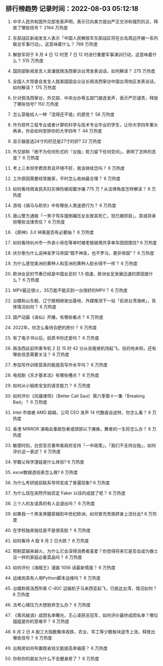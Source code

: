
## 排行榜趋势 记录时间：2022-08-03 05:12:18
  
  1. 中华人民共和国外交部发表声明，表示已向美方提出严正交涉和强烈抗议，释放了哪些信号？ 2164 万热度
    
  2. 东部战区新闻发言人表示「中国人民解放军东部战区将在台岛周边开展一系列联合军事行动」，这意味着什么？ 769 万热度
    
  3. 解放军将于 8 月 4 日 12 时至 7 日 12 时进行重要军事演训行动，这意味着什么？ 515 万热度
    
  4. 国防部新闻发言人吴谦就佩洛西窜访台湾发表谈话，如何解读？ 275 万热度
    
  5. 全国人大常委会发言人就美国国会众议长佩洛西窜访中国台湾地区发表谈话，如何解读？ 175 万热度
    
  6. 针对佩洛西窜台，外交部、中央台办等五部门接连发声，表示严厉谴责，释放了哪些信号? 150 万热度
    
  7. 怎么穿能给人一种「混得还不错」的感觉？ 58 万热度
    
  8. 作为软件工程专业或者计算机科学与技术专业毕业的学生，让你大学四年重头再来，你会如何安排你的大学四年？ 44 万热度
    
  9. 显示器是选24寸的好还是27寸的好? 22 万热度
    
  10. 外交部称「绝不为任何形式的『台独』势力留下任何空间」，表明了怎样的态度？ 6 万热度
    
  11. 考上三本但学费昂贵且环境不好，我该继续念吗？ 6 万热度
    
  12. 工作原因需要经常搬家，平时怎么收纳最合理？ 6 万热度
    
  13. 如何看待周渝民夫妇买保险被闺蜜诈骗 775 万？从法律角度怎样解读？ 6 万热度
    
  14. 游戏《骑马与砍杀》中有哪些人类迷惑行为？ 6 万热度
    
  15. 唐山警方通报「一男子驾车撞倒碾压女友致其死亡，现已被抓获」，其或将承担哪些法律责任？ 6 万热度
    
  16. 《原神》3.0 钟离是否有必要抽？ 6 万热度
    
  17. 如何看待杭州市一外卖小哥在等单时被老板娘用共享单车团团围住? 6 万热度
    
  18. 伏尔泰为什么说神圣罗马帝国“既不神圣，也不罗马，更非帝国”？ 6 万热度
    
  19. 为什么感觉美洲的黄种人和亚洲的黄种人脸长得不一样？ 6 万热度
    
  20. 欧洲女足的节奏已经是中国女足的 1.5 倍速，欧洲女足发展迅速的原因是什么？ 6 万热度
    
  21. MPV最近很火，35万能不能买到一台很好的MPV？ 6 万热度
    
  22. 台媒称山东舰、辽宁舰相继驶出基地，外媒推测下一站「前进台湾海峡」，具体情况如何？ 6 万热度
    
  23. 国产动画《诛仙》开播，有哪些看点？ 6 万热度
    
  24. 2022年，你怎么看待合肥的房价？ 6 万热度
    
  25. 有了电子书以后，纸质书你还爱吗？ 6 万热度
    
  26. 佩洛西此前所乘专机 2 日 15 时 42 分从吉隆坡机场起飞，目的地未知，还有哪些信息需要关注？ 6 万热度
    
  27. 参加写作训练营真的能提高写作水平吗？ 6 万热度
    
  28. 电视剧《天才基本法》有哪些槽点？ 6 万热度
    
  29. 如何从小锻炼宝宝的语言能力？ 6 万热度
    
  30. 如何评价《风骚律师》（Better Call Saul）第六季第十一集「Breaking Bad」？ 6 万热度
    
  31. Intel 市值被 AMD 超越，公司 CEO 发声 14 代酷睿会逆转，你怎么看？ 6 万热度
    
  32. 香港 MIRROR 演唱会事故伤者或颈部以下瘫痪，舞者的一生将怎么办？ 6 万热度
    
  33. 敏感时刻，白宫官员重申美政府支持「一中政策」，「我们不支持台独」，如何评价这一表述？ 6 万热度
    
  34. 学霸父母学渣娃是什么体验? 6 万热度
    
  35. excel数据透视表怎么做? 6 万热度
    
  36. 为什么考研提前联系导师变成了普遍现象? 6 万热度
    
  37. 为什么现在突然开始否定 Faker 以往的成就了呢？ 6 万热度
    
  38. 三个人的友谊真的有人会退出吗？ 6 万热度
    
  39. 如果我一个黑发黑瞳穿越到中世纪欧洲，如何冒充贵族跻身上流社会? 6 万热度
    
  40. 在学校独来独往是不是很丢脸？ 6 万热度
    
  41. 如何看待 A 股 8 月 2 日大跌？ 6 万热度
    
  42. 预制菜越来越火，为什么它会深得消费者喜爱？你觉得将来它是否会成为像土豆一样的家庭必备菜品吗？ 6 万热度
    
  43. 如何评价《海贼王》漫画 1056 话最新情报？ 6 万热度
    
  44. 运维岗真有人用Python脚本运维吗？ 6 万热度
    
  45. 台媒称佩洛西所乘 C-40C 运输机于马来西亚起飞，已抵达台湾，情况如何？ 6 万热度
    
  46. 法考心理压力大想放弃怎么办？ 6 万热度
    
  47. 《乘风破浪》成团名单曝光，王心凌获总冠军，如何评价最终成团名单？哪位姐姐是你的意难平？ 6 万热度
    
  48. 8 月 2 日 A 股三大指数集体收跌，农业、军工等少数板块逆市上涨，释放出哪些信号？ 6 万热度
    
  49. 出租房如何布置既省钱又能提高幸福感？ 6 万热度
    
  50. 你和你的朋友为什么不去健身房了？ 6 万热度
    